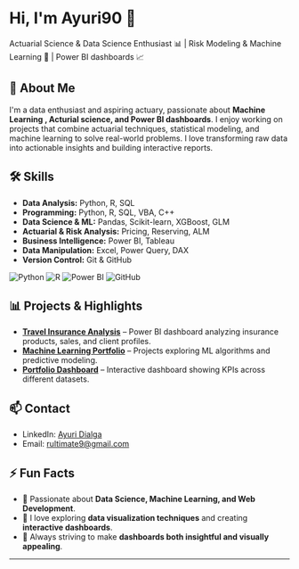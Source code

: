 # Hi, I'm Ayuri90 👋

Actuarial Science & Data Science Enthusiast 📊 | Risk Modeling & Machine Learning 🤖 | Power BI dashboards 📈

## 🚀 About Me

I'm a data enthusiast and aspiring actuary, passionate about **Machine Learning , Acturial science, and Power BI dashboards**.
I enjoy working on projects that combine actuarial techniques, statistical modeling, and machine learning to solve real-world problems.
I love transforming raw data into actionable insights and building interactive reports.

## 🛠 Skills

- **Data Analysis:** Python, R, SQL
- **Programming:** Python, R, SQL, VBA, C++
- **Data Science & ML:** Pandas, Scikit-learn, XGBoost, GLM
- **Actuarial & Risk Analysis:** Pricing, Reserving, ALM  
- **Business Intelligence:** Power BI, Tableau  
- **Data Manipulation:** Excel, Power Query, DAX  
- **Version Control:** Git & GitHub  

![Python](https://img.shields.io/badge/Python-3776AB?style=flat&logo=python&logoColor=white)
![R](https://img.shields.io/badge/R-276DC3?style=flat&logo=r&logoColor=white)
![Power BI](https://img.shields.io/badge/Power%20BI-F2C80F?style=flat&logo=power-bi&logoColor=white)
![GitHub](https://img.shields.io/badge/GitHub-181717?style=flat&logo=github&logoColor=white)

## 📊 Projects & Highlights

- [**Travel Insurance Analysis**](https://github.com/Ayuri90/travel-insurance-analysis) – Power BI dashboard analyzing insurance products, sales, and client profiles.  
- [**Machine Learning Portfolio**](https://github.com/Auri90/ml-portfolio) – Projects exploring ML algorithms and predictive modeling.  
- [**Portfolio Dashboard**](https://github.com/Ayuri90/portfolio-dashboard) – Interactive dashboard showing KPIs across different datasets.


## 📫 Contact

- LinkedIn: [Ayuri Dialga](https://www.linkedin.com/in/frege-meli-kouyem-b81805210)  
- Email: rultimate9@gmail.com  

## ⚡ Fun Facts

- 🚀 Passionate about **Data Science, Machine Learning, and Web Development**.  
- 🎯 I love exploring **data visualization techniques** and creating **interactive dashboards**.  
- 🎨 Always striving to make **dashboards both insightful and visually appealing**.  

---

<!--
## 📈 GitHub Stats

![Ayuri's GitHub stats](https://github-readme-stats.vercel.app/api?username=ayuridialga&show_icons=true&theme=radical)
![Top Langs](https://github-readme-stats.vercel.app/api/top-langs/?username=ayuridialga&layout=compact&theme=radical)
-->
